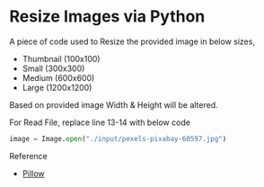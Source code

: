# Resize Images via Python

A piece of code used to Resize the provided image in below sizes,

- Thumbnail (100x100)
- Small (300x300)
- Medium (600x600)
- Large (1200x1200)

Based on provided image Width & Height will be altered.

For Read File, replace line 13-14 with below code

```py
image = Image.open("./input/pexels-pixabay-60597.jpg")
```

Reference 

- [Pillow](https://pypi.org/project/Pillow/)

